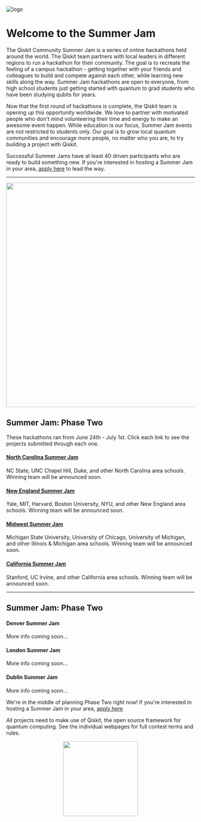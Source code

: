 ![logo](https://github.com/qiskit-community/qiskit-summer-jam-20/blob/master/BannerImages_small.png)

# Welcome to the Summer Jam

The Qiskit Community Summer Jam is a series of online hackathons held around the world. The Qiskit team partners with local leaders in different regions to run a hackathon for their community. The goal is to recreate the feeling of a campus hackathon - getting together with your friends and colleagues to build and compete against each other, while learning new skills along the way. Summer Jam hackathons are open to everyone, from high school students just getting started with quantum to grad students who have been studying qubits for years. 

Now that the first round of hackathons is complete, the Qiskit team is opening up this opportunity worldwide. We love to partner with motivated people who don't mind volunteering their time and energy to make an awesome event happen. While education is our focus, Summer Jam events are not restricted to students only. Our goal is to grow local quantum communities and encourage more people, no matter who you are, to try building a project with Qiskit.

Successful Summer Jams have at least 40 driven participants who are ready to build something new. If you're interested in hosting a Summer Jam in your area, [apply here](https://airtable.com/shrSYigs5jgG06ekw) to lead the way.


-----

<p align="center">
  <img width="600" src="https://github.com/qiskit-community/qiskit-summer-jam-20/blob/master/CommunityJam_Map-01compress.png">
</p>



## Summer Jam: Phase Two

These hackathons ran from June 24th - July 1st. Click each link to see the projects submitted through each one. 

#### [North Carolina Summer Jam](https://www.hackerearth.com/challenges/hackathon/qiskit-community-summer-jam-north-carolina/submissions/#submissions) 
NC State, UNC Chapel Hill, Duke, and other North Carolina area schools. Winning team will be announced soon.

#### [New England Summer Jam](https://qiskit-community-summer-jam-new-england.hackerearth.com/challenges/hackathon/qiskit-community-summer-jam-boston/submissions/#submissions) 
Yale, MIT, Harvard, Boston University, NYU, and other New England area schools. Winning team will be announced soon.

#### [Midwest Summer Jam](https://www.hackerearth.com/challenges/hackathon/qiskit-community-summer-jam-mid-west/submissions/#submissions) 
Michigan State University, University of Chicago, University of Michigan, and other Illinois & Michigan area schools. Winning team will be announced soon.

#### [California Summer Jam](https://www.hackerearth.com/challenges/hackathon/qiskit-community-summer-jam-california/submissions/#submissions) 
Stanford, UC Irvine, and other California area schools. Winning team will be announced soon.


-----


## Summer Jam: Phase Two

#### Denver Summer Jam 
More info coming soon...

#### London Summer Jam 
More info coming soon...

#### Dublin Summer Jam 
More info coming soon...

We're in the middle of planning Phase Two right now! If you're interested in hosting a Summer Jam in your area, [apply here](https://airtable.com/shrSYigs5jgG06ekw)

All projects need to make use of Qiskit, the open source framework for quantum computing. See the individual webpages for full contest terms and rules.


<p align="center">
  <img width="200" height="200" src="https://github.com/qiskit-community/qiskit-summer-jam-20/blob/master/CommunitySummerJam_Maps_Logos_Icons-22.png">
</p>
